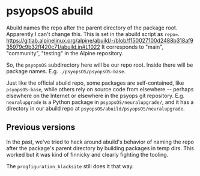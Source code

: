 # psyopsOS abuild

Abuild names the repo after the parent directory of the package root.
Apparently I can't change this.
This is set in the abuild script as `repo=`.
<https://gitlab.alpinelinux.org/alpine/abuild/-/blob/f150027100d2488b318af935979c9b32ff420c71/abuild.in#L1022>
It corresponds to "main", "community", "testing" in the Alpine repository.

So, the `psyopsOS` subdirectory here will be our repo root.
Inside there will be package names.
E.g. `./psyopsOS/psyopsOS-base`.

Just like the official abuild repo,
some packages are self-contained, like `psyopsOS-base`,
while others rely on source code from elsewhere --
perhaps elsewhere on the Internet or elsewhere in the psyops git repository.
E.g. `neuralupgrade` is a Python package in `psyopsOS/neuralupgrade/`,
and it has a directory in our abuild repo at `psyopsOS/abuild/psyopsOS/neuralupgrade`.

## Previous versions

In the past, we've tried to hack around abuild's behavior of
naming the repo after the package's parent directory
by building packages in temp dirs.
This worked but it was kind of finnicky and clearly fighting the tooling.

The `progfiguration_blacksite` still does it that way.
